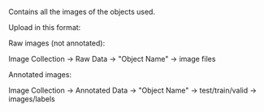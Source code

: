 Contains all the images of the objects used.

Upload in this format:

Raw images (not annotated):

Image Collection -> Raw Data -> "Object Name" -> image files

Annotated images:

Image Collection -> Annotated Data -> "Object Name" -> test/train/valid -> images/labels
